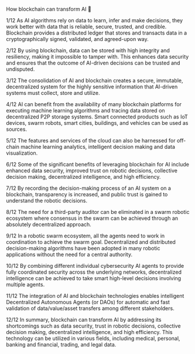 How blockchain can transform AI 🧠

1/12 As AI algorithms rely on data to learn, infer and make decisions, they work better with data that is reliable, secure, trusted, and credible. Blockchain provides 
a distributed ledger that stores and transacts data in a cryptographically signed, validated, and agreed-upon way.

2/12 By using blockchain, data can be stored with high integrity and resiliency, making it impossible to tamper with. This enhances data security and ensures that the
outcome of AI-driven decisions can be trusted and undisputed.


3/12 The consolidation of AI and blockchain creates a secure, immutable, decentralized system for the highly sensitive information that AI-driven systems must collect,
store and utilize.

4/12 AI can benefit from the availability of many blockchain platforms for executing machine learning algorithms and tracing data stored on decentralized P2P storage
systems. Smart connected products such as IoT devices, swarm robots, smart cities, buildings, and vehicles can be used as sources.

5/12 The features and services of the cloud can also be harnessed for off-chain machine learning analytics, intelligent decision making and data visualization.

6/12 Some of the significant benefits of leveraging blockchain for AI include enhanced data security, improved trust on robotic decisions, collective decision making,
decentralized intelligence, and high efficiency.

7/12 By recording the decision-making process of an AI system on a blockchain, transparency is increased, and public trust is gained to understand the robotic decisions.

8/12 The need for a third-party auditor can be eliminated in a swarm robotic ecosystem where consensus in the swarm can be achieved through an absolutely decentralized
approach.

9/12 In a robotic swarm ecosystem, all the agents need to work in coordination to achieve the swarm goal. Decentralized and distributed decision-making algorithms have
been adopted in many robotic applications without the need for a central authority.

10/12 By combining different individual cybersecurity AI agents to provide fully coordinated security across the underlying networks, decentralized intelligence can be
achieved to take smart high-level decisions involving multiple agents.

11/12 The integration of AI and blockchain technologies enables intelligent Decentralized Autonomous Agents (or DAOs) for automatic and fast validation of 
data/value/asset transfers among different stakeholders.

12/12 In summary, blockchain can transform AI by addressing its shortcomings such as data security, trust in robotic decisions, collective decision making, decentralized intelligence, and high efficiency. This technology can be utilized in various fields, including medical, personal, 
banking and financial, trading, and legal data. 
